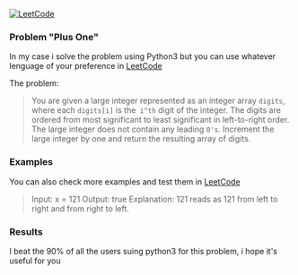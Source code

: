[![LeetCode](https://theabbie.github.io/blog/assets/leetcode-grinding-guide.jpg "LeetCode")](https://theabbie.github.io/blog/assets/leetcode-grinding-guide.jpg "LeetCode")

### Problem "Plus One"
In my case i solve the problem using Python3 but you can use whatever lenguage of your preference in [LeetCode](https://leetcode.com/ "LeetCode")

The problem:
> You are given a large integer represented as an integer array `digits`, where each `digits[i]` is the` i^th` digit of the integer. The digits are ordered from most significant to least significant in left-to-right order. The large integer does not contain any leading `0's`.
Increment the large integer by one and return the resulting array of digits.

### Examples
You can also check more examples and test them in  [LeetCode](https://leetcode.com/ "LeetCode")

> Input: x = 121
Output: true
Explanation: 121 reads as 121 from left to right and from right to left.

### Results
I beat the 90% of all the users suing python3 for this problem, i hope it's useful for you